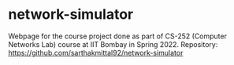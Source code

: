 # network-simulator

Webpage for the course project done as part of CS-252 (Computer Networks Lab) course at IIT Bombay in Spring 2022.
Repository: https://github.com/sarthakmittal92/network-simulator